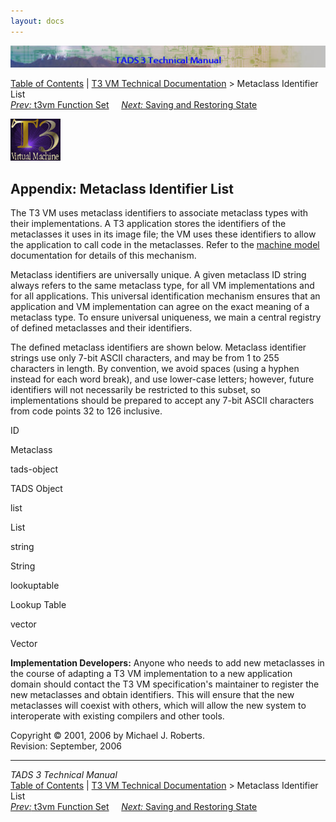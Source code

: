 ```yaml
---
layout: docs
---
```

<div class="topbar">

<img src="../topbar.jpg" data-border="0" />

</div>

<div class="nav">

<a href="../toc.html" class="nav">Table of Contents</a> \|
<a href="../t3spec.html" class="nav">T3 VM Technical Documentation</a> \>
Metaclass Identifier List  
<span class="navnp"><a href="fnset_t3.html" class="nav"><em>Prev:</em> t3vm Function Set</a>
    <a href="save.html" class="nav"><em>Next:</em> Saving and Restoring
State</a>     </span>

</div>



![](t3logo.gif)

  
  

## Appendix: Metaclass Identifier List

The T3 VM uses metaclass identifiers to associate metaclass types with
their implementations. A T3 application stores the identifiers of the
metaclasses it uses in its image file; the VM uses these identifiers to
allow the application to call code in the metaclasses. Refer to the
[machine model](model.html#metaclass_id) documentation for details of
this mechanism.

Metaclass identifiers are universally unique. A given metaclass ID
string always refers to the same metaclass type, for all VM
implementations and for all applications. This universal identification
mechanism ensures that an application and VM implementation can agree on
the exact meaning of a metaclass type. To ensure universal uniqueness,
we main a central registry of defined metaclasses and their identifiers.

The defined metaclass identifiers are shown below. Metaclass identifier
strings use only 7-bit ASCII characters, and may be from 1 to 255
characters in length. By convention, we avoid spaces (using a hyphen
instead for each word break), and use lower-case letters; however,
future identifiers will not necessarily be restricted to this subset, so
implementations should be prepared to accept any 7-bit ASCII characters
from code points 32 to 126 inclusive.

ID

Metaclass

tads-object

TADS Object

list

List

string

String

lookuptable

Lookup Table

vector

Vector

**Implementation Developers:** Anyone who needs to add new metaclasses
in the course of adapting a T3 VM implementation to a new application
domain should contact the T3 VM specification's maintainer to register
the new metaclasses and obtain identifiers. This will ensure that the
new metaclasses will coexist with others, which will allow the new
system to interoperate with existing compilers and other tools.

<div class="t3spec_version">

Copyright © 2001, 2006 by Michael J. Roberts.  
Revision: September, 2006



</div>

------------------------------------------------------------------------

<div class="navb">

*TADS 3 Technical Manual*  
<a href="../toc.html" class="nav">Table of Contents</a> \|
<a href="../t3spec.html" class="nav">T3 VM Technical Documentation</a> \>
Metaclass Identifier List  
<span class="navnp"><a href="fnset_t3.html" class="nav"><em>Prev:</em> t3vm Function Set</a>
    <a href="save.html" class="nav"><em>Next:</em> Saving and Restoring
State</a>     </span>

</div>
